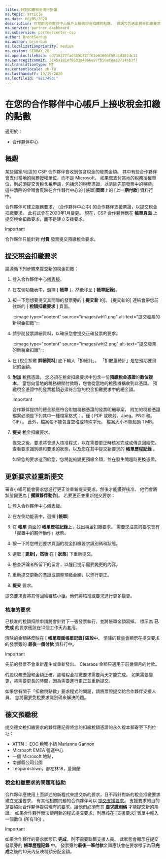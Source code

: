 ```yaml
---
title: 針對扣繳稅金進行折讓
ms.topic: article
ms.date: 06/05/2020
description: 在您的合作夥伴中心帳戶上接收稅金扣繳的點數。 資訊包含送出稅金扣繳要求的步驟。
ms.service: partner-dashboard
ms.subservice: partnercenter-csp
author: BrentSerbus
ms.author: brserbus
ms.localizationpriority: medium
ms.custom: SEOMAY.20
ms.openlocfilehash: cd718377fad435b72ff62e61604f58a3d302dc11
ms.sourcegitcommit: 3c45a181ef86b3a4866e97fb50efeae8714ab3f7
ms.translationtype: MT
ms.contentlocale: zh-TW
ms.lasthandoff: 10/19/2020
ms.locfileid: "92174931"
---
```

# <a name="receive-credit-on-your-partner-center-account-for-tax-withholding"></a>在您的合作夥伴中心帳戶上接收稅金扣繳的點數

適用於︰

- 合作夥伴中心

## <a name="overview"></a>概觀

某些國家/地區的 CSP 合作夥伴會收到包含稅金的發票金額。 其中有些合作夥伴會支付當地的稅務授權單位，而不是 Microsoft。 如果您支付當地的稅務授權單位，則必須提交含稅含稅申請，包括您的稅務憑證，以清除先前發票中的稅額。 這些清除的金額會反映在合作夥伴中心的 [帳單]**頁面**上的 [**上一期付款**] 資料行中。

合作夥伴可建立服務要求， (合作夥伴中心中) 的合作夥伴支援票證，以提交稅金扣繳要求。 此程式會在2020年1月變更。 現在，CSP 合作夥伴應在 **帳單頁面** 上提交稅金扣繳要求，而不是建立支援要求。

> [!IMPORTANT]
> 合作夥伴只能針對 **付費** 發票提交預繳稅金要求。

## <a name="submit-a-tax-withholding-request"></a>提交稅金扣繳要求

請遵循下列步驟來提交新的稅金扣繳：

1. 登入合作夥伴中心[儀表板](https://partner.microsoft.com/dashboard/home)。

2. 在左側功能表中，選擇 [ **帳單** ]，然後移至 [ **帳單記錄**]。

3. 按一下您想要提交其間隙的發票旁的 [ **提交新** 的]。 [提交新的] 連結會帶您前往新的 [ **稅額扣繳要求** ] 頁面。

   :::image type="content" source="images/wht1.png" alt-text="提交發票的新稅金扣繳":::

4. 請參閱發票詳細資料，以確保您會提交正確發票的要求。

   :::image type="content" source="images/wht2.png" alt-text="提交發票的新稅金扣繳":::

5. 在 [稅金扣繳 **詳細資料**] 底下輸入「扣總計」。 「扣數量總計」是您預期要貸記的金額。

6. **附加** 稅務憑證。 您必須在稅金扣繳要求中包含一份**預繳稅金憑證**的**數位複本**。 當您向當地的稅務機關付款時，您會從當地的稅務機構收到此憑證。 預繳稅金憑證中的發票稅額必須符合您的稅金扣繳要求中的總金額。

   > [!IMPORTANT]
   > 合作夥伴提供的總金額應符合附加稅務憑證的發票明細專案。 附加的稅務憑證檔案必須是下列其中一種檔案格式：。僅 ( PDF 或映射。Jpeg。PNG 和。GIF) 。 此外，檔案名不能包含空格或特殊字元。 檔案大小不能超過 1 MB。

7. **提交** 稅金扣繳要求。

   提交之後，要求將會進入核准程式，以在需要更正時核准完成或傳送回給您。 查看要求識別碼和要求的狀態，以及您在其中提交新要求的 **帳單歷程記錄** 。

   如果您的要求送回給您，您將能夠變更預繳金額，並在發生問題時更換憑證。

## <a name="update-request-and-resubmit"></a>更新要求並重新提交

審查小組可能會要求您進行更正並重新提交要求，然後才能獲得核准。 他們會將狀態變更為 [ **擱置夥伴動作**]。 若要更正並重新提交要求：

1. 登入合作夥伴中心[儀表板](https://partner.microsoft.com/dashboard/home)。

2. 在左側功能表中，選擇 [**帳單**]

3. 在 **帳單** 頁面的 **帳單歷程記錄**上，找出稅金扣繳要求。 需要您注意的要求會有「擱置中的夥伴動作」狀態。

4. 按一下將您帶到要求頁面的稅金扣繳要求識別碼和狀態。

5. 選取 [ **更新]，然後** 在 [ **狀態**] 下重新提交。

6. 檢查評論者所留下的留言，以醒目提示需要變更的內容。

7. 重新提交更新的憑證或調整預繳金額，以進行更正。

8. **提交** 要求。

提交要求會將其傳回給審核小組，他們將核准或要求進行更多變更。

### <a name="approved-requests"></a>核准的要求

已核准的稅額扣除申請將會針對下一張發票執行，並將帳單金額寫掉。 標示為 **已完成** 的要求應該在10個工作天內套用。 

清除的金額將反映在 [ **帳單頁面帳單記錄] 區段**中。 清除的數量會顯示在提交要求的發票旁的 **最後一個付款** 資料行中。

   > [!IMPORTANT]
   > 先前的發票不會重新產生或重新發出。 Clearace 金額只適用于前幾個月的付款。

假設稅務憑證和金額正確，處理稅金扣繳要求需要兩天才能完成。 如果需要變更，將需要更長的時間，因為需要進行更正並重新提交。

如果您有關于「扣繳稅點數」要求程式的問題，請將票證提交給合作夥伴支援人員。 您將需要免稅要求識別碼來解決問題。

## <a name="german-tax-withholding"></a>德文預繳稅

提交德文稅扣繳要求的夥伴應記得將您的扣繳稅額憑證的永久複本郵寄至下列位址：

- ATTN： EOC 稅務小組 Marianne Gannon
- Microsoft EMEA 營運中心
- 一個 Microsoft 地點，
- 南部縣公司公園
- Leopardstown，都柏林18，愛爾蘭

### <a name="questions-and-assistance-for-tax-withholding-requests"></a>稅金扣繳要求的問題和協助

合作夥伴應使用上面詳述的新程式來提交新的要求，且不再針對新的稅金扣繳要求建立支援要求。 有其他相關問題的合作夥伴可以 [提交支援要求](https://partner.microsoft.com/dashboard/support/csp/servicerequests/create?stage=2&topicid=9227afa6-babf-3917-acee-67db7860f5ed)。 支援要求的目的是要協助合作夥伴提供現有的要求，讓他們必須有其 **要求識別碼** 才能提交新的票證。 如果合作夥伴無法使用新的程式提交要求，則應該在 [支援要求] 表單中輸入一個數位 (所有1的) 。 

   > [!IMPORTANT]
   > 如果合作夥伴的要求狀態已 **完成**，則不需要聯繫支援人員。 此狀態會顯示在提交發票旁的 **帳單歷程記錄** 中。 發票旁的**最後一筆付款**金額應該會在要求標示為**已完成**之後的10天內反映稅額分配金額。
